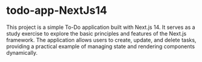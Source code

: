 # todo-app-NextJs14
This project is a simple To-Do application built with Next.js 14. It serves as a study exercise to explore the basic principles and features of the Next.js framework. The application allows users to create, update, and delete tasks, providing a practical example of managing state and rendering components dynamically.
